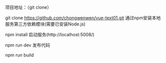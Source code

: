 项目地址：（git clone）

git clone https://github.com/chongwenwen/vue-text01.git
通过npm安装本地服务第三方依赖模块(需要已安装Node.js)

npm install
启动服务(http://localhost:5008/)

npm run dev
发布代码

npm run build